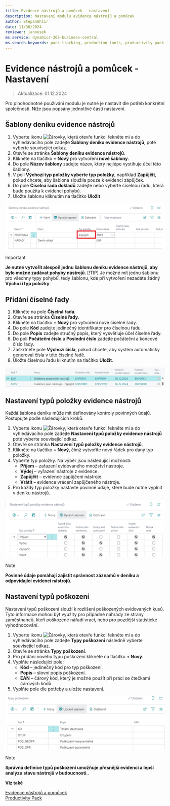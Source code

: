 ```yaml
---
title: Evidence nástrojů a pomůcek - nastavení
description: Nastavení modulu evidence nástrojů a pomůcek
author: StepanUhlir
date: 11/30/2024
reviewer: janousek
ms.service: dynamics-365-business-central
ms.search.keywords: pack tracking, production tools, productivity pack
---
```

# Evidence nástrojů a pomůcek - Nastavení

> Aktualizace: 01.12.2024

Pro plnohodnotné používání modulu je nutné je nastavit dle potřeb konkrétní společnosti. Níže jsou popsány jednotlivé části nastavení.

## Šablony deníku evidence nástrojů

1. Vyberte ikonu ![Žárovky, která otevře funkci řekněte mi](media/ui-search/search_small.png "Řekněte mi, co chcete udělat") a do vyhledávacího pole zadejte **Šablony deníku evidence nástrojů**, poté vyberte související odkaz.
2. Otevře se stránka **Šablony deníku evidence nástrojů**.
3. Klikněte na tlačítko **+ Nový** pro vytvoření **nové šablony**.
4. Do pole **Název šablony** zadejte název, který nejlépe vystihuje účel této šablony.
5. V poli **Výchozí typ položky vyberte typ položky**, například **Zapůjčit**, pokud chcete, aby šablona sloužila pouze k evidenci zápůjček.
6. Do pole **Číselná řada dokladů** zadejte nebo vyberte číselnou řadu, která bude použita k evidenci pohybů.
7. Uložte šablonu kliknutím na tlačítko **Uložit**

![Evidence nástrojů a pomůcek - nastavení šablony](media/production-tools-tool-journal-template.png)

> [!IMPORTANT]  
> **Je nutné vytvořit alespoň jednu šablonu deníku evidence nástrojů, aby bylo možné zadávat pohyby nástrojů**.
> [!TIP]
> Je možné mít jednu šablonu pro všechny typy pohybů, tedy šablonu, kde při vytvoření nezadáte žádný **Výchozí typ položky**.

## Přidání číselné řady

1. Klikněte na pole **Číselná řada**.
2. Otevře se stránka **Číselné řady**.
3. Klikněte na tlačítko **+ Nový** pro vytvoření nové číselné řady.
4. Do pole **Kód** zadejte jedinečný identifikátor pro číselnou řadu.
5. Do pole **Popis** zadejte stručný popis, který vysvětluje účel číselné řady.
6. Do polí **Počáteční číslo** a **Poslední číslo** zadejte počáteční a koncové číslo řady.
7. Zaškrtněte pole **Výchozí čísla**, pokud chcete, aby systém automaticky generoval čísla v této číselné řadě.
8. Uložte číselnou řadu kliknutím na tlačítko **Uložit**.

![Evidence nástrojů a pomůcek - přidání číselné řady](media/production-tools-add-no.series.png)

## Nastavení typů položky evidence nástrojů

Každá šablona deníku může mít definovány kontroly povinných údajů. Postupujte podle následujících kroků:

1. Vyberte ikonu ![Žárovky, která otevře funkci řekněte mi](media/ui-search/search_small.png "Řekněte mi, co chcete udělat") a do vyhledávacího pole zadejte **Nastavení typů položky evidence nástrojů** poté vyberte související odkaz.
2. Otevře se stránka **Nastavení typů položky evidence nástrojů**.
3. Klikněte na tlačítko **+ Nový**, čímž vytvoříte nový řádek pro daný typ položky.
4. Vyberte typ položky. Na výběr jsou následující možnosti:
   - **Příjem** – zařazení evidovaného množství nástroje.
   - **Výdej** – vyřazení nástroje z evidence.
   - **Zapůjčit** – evidence zapůjčení nástroje.
   - **Vrátit** – evidence vrácení zapůjčeného nástroje.
5. Pro každý typ položky nastavte povinné údaje, které bude nutné vyplnit v deníku nástrojů.

![Evidence nástrojů a pomůcek - nastavení typů položky](media/production-tools-tool-entry-type-setup.png)

> [!NOTE]  
> **Povinné údaje pomáhají zajistit správnost záznamů v deníku a odpovídající evidenci nástrojů**.

## Nastavení typů poškození

Nastavení typů poškození slouží k rozlišení poškozených evidovaných kusů. Tyto informace mohou být využity pro případné náhrady ze strany zaměstnanců, kteří poškozené nářadí vrací, nebo pro pozdější statistické vyhodnocování.

1. Vyberte ikonu ![Žárovky, která otevře funkci řekněte mi](media/ui-search/search_small.png "Řekněte mi, co chcete udělat") a do vyhledávacího pole zadejte **Typy poškození** následně vyberte související odkaz.
2. Otevře se stránka **Typy poškození**.
3. Pro přidání nového typu poškození klikněte na tlačítko **+ Nový**.
4. Vyplňte následující pole:
   - **Kód** – jedinečný kód pro typ poškození.
   - **Popis** – slovní popis poškození.
   - **EAN** – čárový kód, který je možné použít při práci se čtečkami čárových kódů.
5. Vyplňte pole dle potřeby a uložte nastavení.

![Evidence nástrojů a pomůcek - Nastavení typů poškození](media/production-tools-damage-types.png)

> [!NOTE]  
> **Správná definice typů poškození umožňuje přesnější evidenci a lepší analýzu stavu nástrojů v budoucnosti.**.

**Viz také**  

[Evidence nástrojů a pomůcek](production-tools.md)  
[Productivity Pack](productivity-pack.md)
